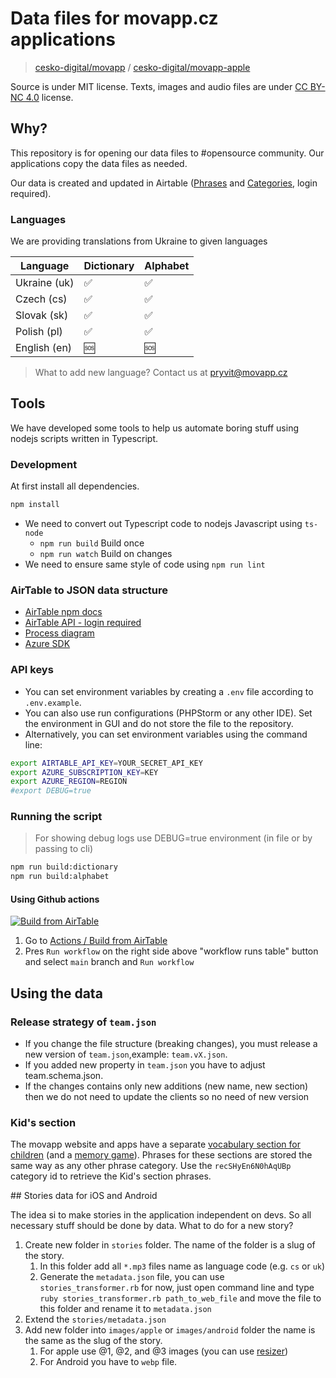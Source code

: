 # Data files for movapp.cz applications

> [cesko-digital/movapp](https://github.com/cesko-digital/movapp)
> / [cesko-digital/movapp-apple](https://github.com/cesko-digital/movapp-apple)

Source is under MIT license. Texts, images and audio files are
under [CC BY-NC 4.0](https://creativecommons.org/licenses/by-nc/4.0/deed.cs) license.

## Why?

This repository is for opening our data files to #opensource community. Our applications copy the data files as needed.

Our data is created and updated in
Airtable ([Phrases](https://airtable.com/appLciQqZNGDR3J6W/tblDQ7VuXpW6WmPpH/viwtUJ5B0HM7Zbe6Z?blocks=hide)
and [Categories](https://airtable.com/appLciQqZNGDR3J6W/tbl99lSvZaGW2czPu/viw5DEx2It8pelQrt?blocks=hide), login required).

### Languages

We are providing translations from Ukraine to given languages

| Language     | Dictionary | Alphabet |
| ------------ | ---------- | -------- |
| Ukraine (uk) | ✅         | ✅       |
| Czech (cs)   | ✅         | ✅       |
| Slovak (sk)  | ✅         | ✅       |
| Polish (pl)  | ✅         | ✅       |
| English (en) | 🆘         | 🆘       |

> What to add new language? Contact us at [pryvit@movapp.cz](mailto:pryvit@movapp.cz)

## Tools

We have developed some tools to help us automate boring stuff using nodejs scripts written in Typescript.

### Development

At first install all dependencies.

```bash
npm install
```

-   We need to convert out Typescript code to nodejs Javascript using `ts-node`
    -   `npm run build` Build once
    -   `npm run watch` Build on changes
-   We need to ensure same style of code using `npm run lint`

### AirTable to JSON data structure

-   [AirTable npm docs](https://www.npmjs.com/package/airtable)
-   [AirTable API - login required](https://airtable.com/appLciQqZNGDR3J6W/api/docs)
-   [Process diagram](https://app.diagrams.net/#G1mYrjyU01kJwz6Tg72o2B2XFDwVJn9AhC)
-   [Azure SDK](https://docs.microsoft.com/cs-cz/azure/cognitive-services/speech-service/)

### API keys

-   You can set environment variables by creating a `.env` file according to `.env.example`.
-   You can also use run configurations (PHPStorm or any other IDE). Set the environment in GUI and do not store the file to the repository.
-   Alternatively, you can set environment variables using the command line:

```bash
export AIRTABLE_API_KEY=YOUR_SECRET_API_KEY
export AZURE_SUBSCRIPTION_KEY=KEY
export AZURE_REGION=REGION
#export DEBUG=true
```

### Running the script

> For showing debug logs use DEBUG=true environment (in file or by passing to cli)

```bash
npm run build:dictionary
npm run build:alphabet
```

#### Using Github actions

[![Build from AirTable](https://github.com/cesko-digital/movapp-data/actions/workflows/airtable.yml/badge.svg?branch=main)](https://github.com/cesko-digital/movapp-data/actions/workflows/airtable.yml)

1. Go to [Actions / Build from AirTable](https://github.com/cesko-digital/movapp-data/actions/workflows/airtable.yml)
2. Pres `Run workflow` on the right side above "workflow runs table" button and select `main` branch and `Run workflow`

## Using the data

### Release strategy of `team.json`

-   If you change the file structure (breaking changes), you must release a new version of `team.json`,example: `team.vX.json`.
-   If you added new property in `team.json` you have to adjust team.schema.json.
-   If the changes contains only new additions (new name, new section) then we do not need to update the clients so no need of new version

### Kid's section

The movapp website and apps have a separate [vocabulary section for children](https://www.movapp.cz/kids) (and a [memory game](https://www.movapp.cz/kids/memory-game)). Phrases for these sections are stored the same way as any other phrase category. Use the `recSHyEn6N0hAqUBp` category id to retrieve the Kid's section phrases.

## Stories data for iOS and Android

The idea si to make stories in the application independent on devs. So all necessary stuff should be done by data. What to do for a new story?
1. Create new folder in `stories` folder. The name of the folder is a slug of the story.
    1. In this folder add all `*.mp3` files name as language code (e.g. `cs` or `uk`)
    2. Generate the `metadata.json` file, you can use `stories_transformer.rb` for now, just open command line and type `ruby stories_transformer.rb path_to_web_file` and move the file to this folder and rename it to `metadata.json`
2. Extend the `stories/metadata.json`
3. Add new folder into `images/apple` or `images/android` folder the name is the same as the slug of the story.
    1. For apple use @1, @2, and @3 images (you can use [resizer](https://hotpot.ai/icon-resizer))
    2. For Android you have to `webp` file.
